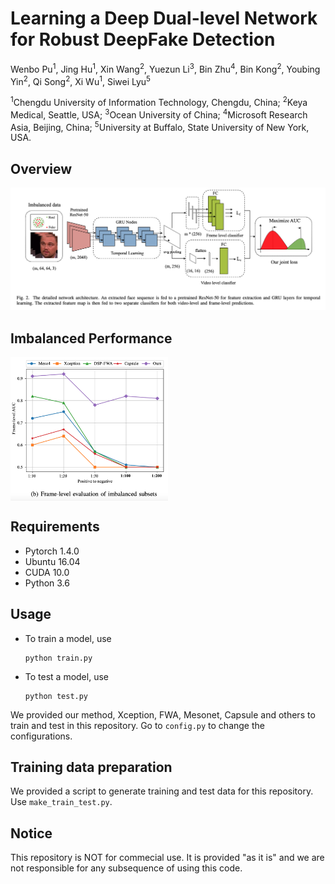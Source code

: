 # Learning a Deep Dual-level Network for Robust DeepFake Detection

Wenbo Pu<sup>1</sup>, Jing Hu<sup>1</sup>, Xin Wang<sup>2</sup>, Yuezun Li<sup>3</sup>, Bin Zhu<sup>4</sup>, Bin Kong<sup>2</sup>, Youbing Yin<sup>2</sup>, Qi Song<sup>2</sup>,  Xi Wu<sup>1</sup>, Siwei Lyu<sup>5</sup>

<sup>1</sup>Chengdu University of Information Technology, Chengdu, China; <sup>2</sup>Keya Medical, Seattle, USA; <sup>3</sup>Ocean University of China; <sup>4</sup>Microsoft Research Asia, Beijing, China; <sup>5</sup>University at Buffalo, State University of New York, USA.



## Overview

![](./overview.png)

## Imbalanced Performance

<img src="./imbalanced performance.png" alt="60" width = "50%" align="middle" />

## Requirements

- Pytorch 1.4.0
- Ubuntu 16.04
- CUDA 10.0
- Python 3.6

## Usage

- To train a model, use 

  ```shell
  python train.py
  ```

- To test a model, use

  ```shell
  python test.py
  ```

We provided our method, Xception, FWA, Mesonet, Capsule and others to train and test in this repository. Go to `config.py` to change the configurations.

## Training data preparation

We provided a script to generate training and test data for this repository. Use `make_train_test.py`.

## Notice

This repository is NOT for commecial use. It is provided "as it is" and we are not responsible for any subsequence of using this code.

